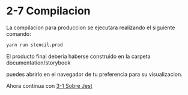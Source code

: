 # 2-7 Compilacion

La compilacion para produccion se ejecutara realizando el siguiente comando:

```bash
yarn run stencil.prod
```

El producto final deberia haberse construido en la carpeta documentation/storybook

puedes abrirlo en el navegador de tu preferencia para su visualizacion.

Ahora continua con [3-1 Sobre Jest](../3-unit-testing/3-1-sobre-jest.md)

